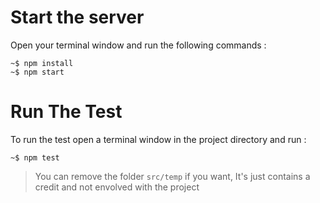 # Start the server

Open your terminal window and run the following commands :

```
~$ npm install
~$ npm start
```

# Run The Test

To run the test open a terminal window in the project directory and run :

```
~$ npm test
```

> You can remove the folder `src/temp` if you want, It's just contains a credit and not envolved with the project
